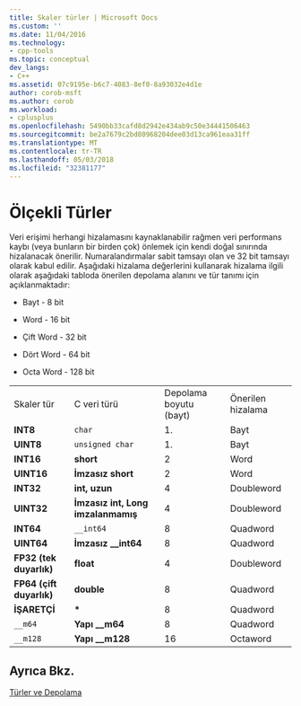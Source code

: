 ```yaml
---
title: Skaler türler | Microsoft Docs
ms.custom: ''
ms.date: 11/04/2016
ms.technology:
- cpp-tools
ms.topic: conceptual
dev_langs:
- C++
ms.assetid: 07c9195e-b6c7-4083-8ef0-8a93032e4d1e
author: corob-msft
ms.author: corob
ms.workload:
- cplusplus
ms.openlocfilehash: 5490bb33cafd8d2942e434ab9c50e34441506463
ms.sourcegitcommit: be2a7679c2bd80968204dee03d13ca961eaa31ff
ms.translationtype: MT
ms.contentlocale: tr-TR
ms.lasthandoff: 05/03/2018
ms.locfileid: "32381177"
---
```

# <a name="scalar-types"></a>Ölçekli Türler
Veri erişimi herhangi hizalamasını kaynaklanabilir rağmen veri performans kaybı (veya bunların bir birden çok) önlemek için kendi doğal sınırında hizalanacak önerilir. Numaralandırmalar sabit tamsayı olan ve 32 bit tamsayı olarak kabul edilir. Aşağıdaki hizalama değerlerini kullanarak hizalama ilgili olarak aşağıdaki tabloda önerilen depolama alanını ve tür tanımı için açıklanmaktadır:  
  
-   Bayt - 8 bit  
  
-   Word - 16 bit  
  
-   Çift Word - 32 bit  
  
-   Dört Word - 64 bit  
  
-   Octa Word - 128 bit  
  
|||||  
|-|-|-|-|  
|Skaler tür|C veri türü|Depolama boyutu (bayt)|Önerilen hizalama|  
|**INT8**|`char`|1.|Bayt|  
|**UINT8**|`unsigned char`|1.|Bayt|  
|**INT16**|**short**|2|Word|  
|**UINT16**|**İmzasız short**|2|Word|  
|**INT32**|**int, uzun**|4|Doubleword|  
|**UINT32**|**İmzasız int, Long imzalanmamış**|4|Doubleword|  
|**INT64**|`__int64`|8|Quadword|  
|**UINT64**|**İmzasız __int64**|8|Quadword|  
|**FP32 (tek duyarlık)**|**float**|4|Doubleword|  
|**FP64 (çift duyarlık)**|**double**|8|Quadword|  
|**İŞARETÇİ**|**\***|8|Quadword|  
|`__m64`|**Yapı __m64**|8|Quadword|  
|`__m128`|**Yapı __m128**|16|Octaword|  
  
## <a name="see-also"></a>Ayrıca Bkz.  
 [Türler ve Depolama](../build/types-and-storage.md)